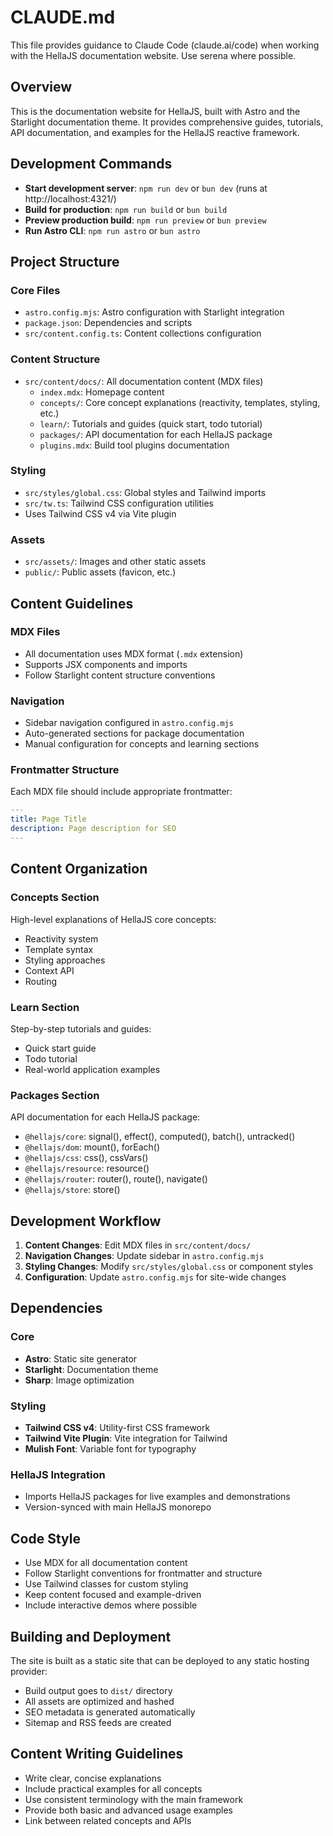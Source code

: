 # CLAUDE.md

This file provides guidance to Claude Code (claude.ai/code) when working with the HellaJS documentation website. Use serena where possible.

## Overview

This is the documentation website for HellaJS, built with Astro and the Starlight documentation theme. It provides comprehensive guides, tutorials, API documentation, and examples for the HellaJS reactive framework.

## Development Commands

- **Start development server**: `npm run dev` or `bun dev` (runs at http://localhost:4321/)
- **Build for production**: `npm run build` or `bun build`
- **Preview production build**: `npm run preview` or `bun preview`
- **Run Astro CLI**: `npm run astro` or `bun astro`

## Project Structure

### Core Files
- `astro.config.mjs`: Astro configuration with Starlight integration
- `package.json`: Dependencies and scripts
- `src/content.config.ts`: Content collections configuration

### Content Structure
- `src/content/docs/`: All documentation content (MDX files)
  - `index.mdx`: Homepage content
  - `concepts/`: Core concept explanations (reactivity, templates, styling, etc.)
  - `learn/`: Tutorials and guides (quick start, todo tutorial)
  - `packages/`: API documentation for each HellaJS package
  - `plugins.mdx`: Build tool plugins documentation

### Styling
- `src/styles/global.css`: Global styles and Tailwind imports
- `src/tw.ts`: Tailwind CSS configuration utilities
- Uses Tailwind CSS v4 via Vite plugin

### Assets
- `src/assets/`: Images and other static assets
- `public/`: Public assets (favicon, etc.)

## Content Guidelines

### MDX Files
- All documentation uses MDX format (`.mdx` extension)
- Supports JSX components and imports
- Follow Starlight content structure conventions

### Navigation
- Sidebar navigation configured in `astro.config.mjs`
- Auto-generated sections for package documentation
- Manual configuration for concepts and learning sections

### Frontmatter Structure
Each MDX file should include appropriate frontmatter:
```yaml
---
title: Page Title
description: Page description for SEO
---
```

## Content Organization

### Concepts Section
High-level explanations of HellaJS core concepts:
- Reactivity system
- Template syntax
- Styling approaches
- Context API
- Routing

### Learn Section
Step-by-step tutorials and guides:
- Quick start guide
- Todo tutorial
- Real-world application examples

### Packages Section
API documentation for each HellaJS package:
- `@hellajs/core`: signal(), effect(), computed(), batch(), untracked()
- `@hellajs/dom`: mount(), forEach()
- `@hellajs/css`: css(), cssVars()
- `@hellajs/resource`: resource()
- `@hellajs/router`: router(), route(), navigate()
- `@hellajs/store`: store()

## Development Workflow

1. **Content Changes**: Edit MDX files in `src/content/docs/`
2. **Navigation Changes**: Update sidebar in `astro.config.mjs`
3. **Styling Changes**: Modify `src/styles/global.css` or component styles
4. **Configuration**: Update `astro.config.mjs` for site-wide changes

## Dependencies

### Core
- **Astro**: Static site generator
- **Starlight**: Documentation theme
- **Sharp**: Image optimization

### Styling
- **Tailwind CSS v4**: Utility-first CSS framework
- **Tailwind Vite Plugin**: Vite integration for Tailwind
- **Mulish Font**: Variable font for typography

### HellaJS Integration
- Imports HellaJS packages for live examples and demonstrations
- Version-synced with main HellaJS monorepo

## Code Style

- Use MDX for all documentation content
- Follow Starlight conventions for frontmatter and structure
- Use Tailwind classes for custom styling
- Keep content focused and example-driven
- Include interactive demos where possible

## Building and Deployment

The site is built as a static site that can be deployed to any static hosting provider:
- Build output goes to `dist/` directory
- All assets are optimized and hashed
- SEO metadata is generated automatically
- Sitemap and RSS feeds are created

## Content Writing Guidelines

- Write clear, concise explanations
- Include practical examples for all concepts
- Use consistent terminology with the main framework
- Provide both basic and advanced usage examples
- Link between related concepts and APIs